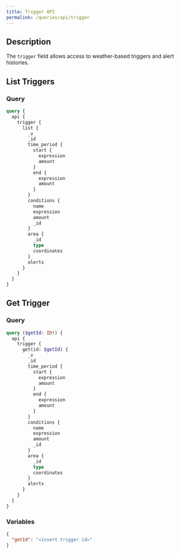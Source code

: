 ```yaml
---
title: Trigger API
permalink: /queries/api/trigger
---
```


## Description

The `trigger` field allows access to weather-based triggers and alert histories.

## List Triggers

### Query

```graphql
query {
  api {
    trigger {
      list {
        _v
        _id
        time_period {
          start {
            expression
            amount
          }
          end {
            expression
            amount
          }
        }
        conditions {
          name
          expression
          amount
          _id
        }
        area {
          _id
          type
          coordinates
        }
        alerts
      }
    }
  }
}
```

## Get Trigger

### Query

```graphql
query ($getId: ID!) {
  api {
    trigger {
      get(id: $getId) {
        _v
        _id
        time_period {
          start {
            expression
            amount
          }
          end {
            expression
            amount
          }
        }
        conditions {
          name
          expression
          amount
          _id
        }
        area {
          _id
          type
          coordinates
        }
        alerts
      }
    }
  }
}
```

### Variables

```json
{
  "getId": "<insert trigger id>"
}
```
